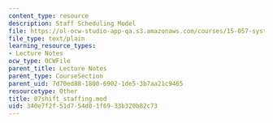 ```yaml
---
content_type: resource
description: Staff Scheduling Model
file: https://ol-ocw-studio-app-qa.s3.amazonaws.com/courses/15-057-systems-optimization-spring-2003/340e7f2f51d754d01f6933b320b82c73_07shift_staffing.mod
file_type: text/plain
learning_resource_types:
- Lecture Notes
ocw_type: OCWFile
parent_title: Lecture Notes
parent_type: CourseSection
parent_uid: 7d70ed88-1800-6902-1de5-3b7aa21c9465
resourcetype: Other
title: 07shift_staffing.mod
uid: 340e7f2f-51d7-54d0-1f69-33b320b82c73
---
```

